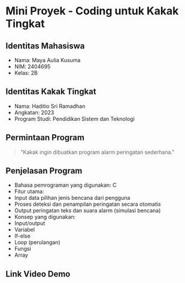 # Mini Proyek - Coding untuk Kakak Tingkat
## Identitas Mahasiswa
- Nama: Maya Aulia Kusuma
- NIM: 2404695
- Kelas: 2B
## Identitas Kakak Tingkat
- Nama: Haditio Sri Ramadhan
- Angkatan: 2023
- Program Studi: Pendidikan Sistem dan Teknologi
## Permintaan Program
> "Kakak ingin dibuatkan program alarm peringatan sederhana."
## Penjelasan Program
- Bahasa pemrograman yang digunakan: C
- Fitur utama:
- Input data pilihan jenis bencana dari pengguna
- Proses deteksi dan penampilan peringatan secara otomatis
- Output peringatan teks dan suara alarm (simulasi bencana)
- Konsep yang digunakan:
- Input/output
- Variabel
- If-else
- Loop (perulangan)
- Fungsi
- Array
## Link Video Demo

